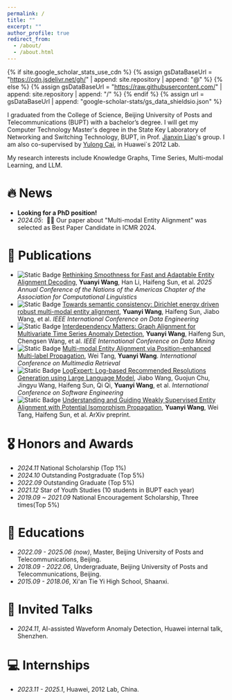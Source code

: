 ```yaml
---
permalink: /
title: ""
excerpt: ""
author_profile: true
redirect_from: 
  - /about/
  - /about.html
---
```


{% if site.google_scholar_stats_use_cdn %}
{% assign gsDataBaseUrl = "https://cdn.jsdelivr.net/gh/" | append: site.repository | append: "@" %}
{% else %}
{% assign gsDataBaseUrl = "https://raw.githubusercontent.com/" | append: site.repository | append: "/" %}
{% endif %}
{% assign url = gsDataBaseUrl | append: "google-scholar-stats/gs_data_shieldsio.json" %}

<span class='anchor' id='about-me'></span>

I graduated from the College of Science, Beijing University of Posts and Telecommunications (BUPT) with a bachelor’s degree. I will get my Computer Technology Master's degree in the State Key Laboratory of Networking and Switching Technology, BUPT, in Prof. [Jianxin Liao](https://baike.baidu.com/item/%E5%BB%96%E5%BB%BA%E6%96%B0/8469604)'s group. I am also co-supervised by [Yulong Cai](https://www.linkedin.com/in/%E7%8E%89%E9%BE%99-%E8%94%A1-33523b1b3/?originalSubdomain=cn), in Huawei`s 2012 Lab.

My research interests include Knowledge Graphs, Time Series, Multi-modal Learning, and LLM. 

<!--
I have published more than 100 papers at the top international AI conferences with total <a href='https://scholar.google.com/citations?user=DhtAFkwAAAAJ'>google scholar citations <strong><span id='total_cit'>260000+</span></strong></a> (You can also use google scholar badge <a href='https://scholar.google.com/citations?user=DhtAFkwAAAAJ'><img src="https://img.shields.io/endpoint?url={{ url | url_encode }}&logo=Google%20Scholar&labelColor=f6f6f6&color=9cf&style=flat&label=citations"></a>).
-->

# 🔥 News
- **Looking for a PhD position!**
- *2024.05*: &nbsp;🎉🎉 Our paper about "Multi-modal Entity Alignment" was selected as Best Paper Candidate in ICMR 2024.


# 📝 Publications 

<!--
<div class='paper-box'><div class='paper-box-image'><div><div class="badge">CVPR 2016</div><img src='images/500x300.png' alt="sym" width="100%"></div></div>
<div class='paper-box-text' markdown="1">

[Deep Residual Learning for Image Recognition](https://openaccess.thecvf.com/content_cvpr_2016/papers/He_Deep_Residual_Learning_CVPR_2016_paper.pdf)

**Kaiming He**, Xiangyu Zhang, Shaoqing Ren, Jian Sun

[**Project**](https://scholar.google.com/citations?view_op=view_citation&hl=zh-CN&user=DhtAFkwAAAAJ&citation_for_view=DhtAFkwAAAAJ:ALROH1vI_8AC) <strong><span class='show_paper_citations' data='DhtAFkwAAAAJ:ALROH1vI_8AC'></span></strong>
- Lorem ipsum dolor sit amet, consectetur adipiscing elit. Vivamus ornare aliquet ipsum, ac tempus justo dapibus sit amet. 
</div>
</div>
-->

- ![Static Badge](https://img.shields.io/badge/NAACL%202025-blue) [Rethinking Smoothness for Fast and Adaptable Entity Alignment Decoding](https://arxiv.org/pdf/2401.12798), **Yuanyi Wang**, Han Li, Haifeng Sun, et al. *2025 Annual Conference of the Nations of the Americas Chapter of the Association for Computational Linguistics*
- ![Static Badge](https://img.shields.io/badge/ICDE%202024-blue) [Towards semantic consistency: Dirichlet energy driven robust multi-modal entity alignment](https://arxiv.org/pdf/2401.17859), **Yuanyi Wang**, Haifeng Sun, Jiabo Wang, et al. *IEEE International Conference on Data Engineering*
- ![Static Badge](https://img.shields.io/badge/ICDM%202024-blue) [Interdependency Matters: Graph Alignment for Multivariate Time Series Anomaly Detection](https://arxiv.org/pdf/2410.08877), **Yuanyi Wang**, Haifeng Sun, Chengsen Wang, et al. *IEEE International Conference on Data Mining*
- ![Static Badge](https://img.shields.io/badge/ICMR%202024-Best%20Paper%20Candidate-blue) [Multi-modal Entity Alignment via Position-enhanced Multi-label Propagation](https://dl.acm.org/doi/10.1145/3652583.3658085), Wei Tang, **Yuanyi Wang**. *International Conference on Multimedia Retrieval*
- ![Static Badge](https://img.shields.io/badge/ICSE%202024-blue) [LogExpert: Log-based Recommended Resolutions Generation using Large Language Model](https://dl.acm.org/doi/abs/10.1145/3639476.3639773), Jiabo Wang, Guojun Chu, Jingyu Wang, Haifeng Sun, Qi Qi, **Yuanyi Wang**, et al. *International Conference on Software Engineering*
- ![Static Badge](https://img.shields.io/badge/arXiv-red) [Understanding and Guiding Weakly Supervised Entity Alignment with Potential Isomorphism Propagation](https://arxiv.org/pdf/2402.03025), **Yuanyi Wang**, Wei Tang, Haifeng Sun, et al. ArXiv preprint.


<!--
# 🔬 Research Experience

#### AI-assisted Automatic Construction of Device Parameter Database
- *2012 Lab, Huawei, Guangdong, China*
- **Objective:** Automatically parsing computation device manuals, extracting the device parameters, constructing the parameter database
- **Solution:** Pre-training for document layout analysis, Unified tabular structure recognition, LLM for text understanding

#### Automatic Anomalous Logs Resolution Recommendation
- *BUPT & China Mobile (Suzhou) Software Technology Co., Ltd, Beijing, China*
- **Objective:** Automatically parsing anomalous logs, generating recommended resolutions for anomalous logs
- **Solution:** Log parsing and summarization, Constructing log-based structural database, LLM for generating resolutions with RAG

#### Real-time Time-series Anomaly Detection and Location for ATE
- *2012 Lab, Huawei, Guangdong, China*
- **Objective:** Fast anomaly detection for multivariate time series data, Automatically analyzing oscillogram
- **Solution:** A novel framework for multivariate time series anomaly detection, Lightweight object segmentation, detection, and indicator analysis for oscillogram
-->


# 🎖 Honors and Awards
- *2024.11* National Scholarship (Top 1%)
- *2024.10* Outstanding Postgraduate (Top 5%)
- *2022.09* Outstanding Graduate (Top 5%)
- *2021.12* Star of Youth Studies (10 students in BUPT each year)
- *2019.09 ~ 2021.09* National Encouragement Scholarship, Three times(Top 5%)

# 📖 Educations
- *2022.09 - 2025.06 (now)*, Master, Beijing University of Posts and Telecommunications, Beijing. 
- *2018.09 - 2022.06*, Undergraduate, Beijing University of Posts and Telecommunications, Beijing.
- *2015.09 - 2018.06*, Xi'an Tie Yi High School, Shaanxi.


# 💬 Invited Talks
- *2024.11*, AI-assisted Waveform Anomaly Detection, Huawei internal talk, Shenzhen. 


# 💻 Internships
- *2023.11 - 2025.1*, Huawei, 2012 Lab, China.
